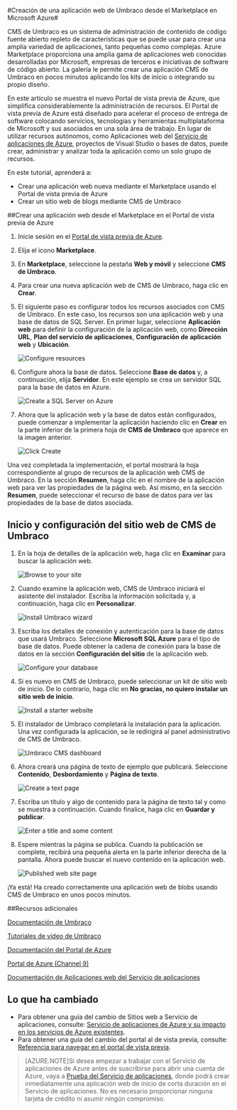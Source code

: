 <properties 
	pageTitle="Creación de una aplicación web de Umbraco desde el Marketplace en Microsoft Azure" 
	description="Cree un sistema de administración de contenido de Umbraco e impleméntelo en Aplicaciones web del Servicio de aplicaciones de Azure." 
	tags="azure-portal"
	services="app-service\web" 
	documentationCenter="" 
	authors="tfitzmac" 
	manager="wpickett" 
	editor="mollybos"/>

<tags 
	ms.service="app-service-web" 
	ms.workload="web" 
	ms.tgt_pltfrm="ibiza" 
	ms.devlang="na" 
	ms.topic="article" 
	ms.date="08/03/2015" 
	ms.author="tomfitz"/>

#Creación de una aplicación web de Umbraco desde el Marketplace en Microsoft Azure#

CMS de Umbraco es un sistema de administración de contenido de código fuente abierto repleto de características que se puede usar para crear una amplia variedad de aplicaciones, tanto pequeñas como complejas. Azure Marketplace proporciona una amplia gama de aplicaciones web conocidas desarrolladas por Microsoft, empresas de terceros e iniciativas de software de código abierto. La galería le permite crear una aplicación CMS de Umbraco en pocos minutos aplicando los kits de inicio o integrando su propio diseño.

En este artículo se muestra el nuevo Portal de vista previa de Azure, que simplifica considerablemente la administración de recursos. El Portal de vista previa de Azure está diseñado para acelerar el proceso de entrega de software colocando servicios, tecnologías y herramientas multiplataforma de Microsoft y sus asociados en una sola área de trabajo. En lugar de utilizar recursos autónomos, como Aplicaciones web del [Servicio de aplicaciones de Azure](http://go.microsoft.com/fwlink/?LinkId=529714), proyectos de Visual Studio o bases de datos, puede crear, administrar y analizar toda la aplicación como un solo grupo de recursos.

En este tutorial, aprenderá a:

- Crear una aplicación web nueva mediante el Marketplace usando el Portal de vista previa de Azure
- Crear un sitio web de blogs mediante CMS de Umbraco 

##Crear una aplicación web desde el Marketplace en el Portal de vista previa de Azure

1. Inicie sesión en el [Portal de vista previa de Azure](https://portal.azure.com/).

2. Elija el icono **Marketplace**.
	
3. En **Marketplace**, seleccione la pestaña **Web y móvil** y seleccione **CMS de Umbraco**.
	
4. Para crear una nueva aplicación web de CMS de Umbraco, haga clic en **Crear**.
	
5. El siguiente paso es configurar todos los recursos asociados con CMS de Umbraco. En este caso, los recursos son una aplicación web y una base de datos de SQL Server. En primer lugar, seleccione **Aplicación web** para definir la configuración de la aplicación web, como **Dirección URL**, **Plan del servicio de aplicaciones**, **Configuración de aplicación web** y **Ubicación**.
	
	![Configure resources][04AppSettings]
	
6. Configure ahora la base de datos. Seleccione **Base de datos** y, a continuación, elija **Servidor**. En este ejemplo se crea un servidor SQL para la base de datos en Azure.
	
	![Create a SQL Server on Azure][05NewServer]
	
7. Ahora que la aplicación web y la base de datos están configurados, puede comenzar a implementar la aplicación haciendo clic en **Crear** en la parte inferior de la primera hoja de **CMS de Umbraco** que aparece en la imagen anterior.
	
	![Click Create][06UmbracoCMSGroup]
	
Una vez completada la implementación, el portal mostrará la hoja correspondiente al grupo de recursos de la aplicación web CMS de Umbraco. En la sección **Resumen**, haga clic en el nombre de la aplicación web para ver las propiedades de la página web. Así mismo, en la sección **Resumen**, puede seleccionar el recurso de base de datos para ver las propiedades de la base de datos asociada.

## Inicio y configuración del sitio web de CMS de Umbraco ##

1. En la hoja de detalles de la aplicación web, haga clic en **Examinar** para buscar la aplicación web.
	
	![Browse to your site][08UmbracoCMSGroupRunning]
	
2. Cuando examine la aplicación web, CMS de Umbraco iniciará el asistente del instalador. Escriba la información solicitada y, a continuación, haga clic en **Personalizar**.
	
	![Install Umbraco wizard][09InstallUmbraco7]
	
3. Escriba los detalles de conexión y autenticación para la base de datos que usará Umbraco. Seleccione **Microsoft SQL Azure** para el tipo de base de datos. Puede obtener la cadena de conexión para la base de datos en la sección **Configuración del sitio** de la aplicación web.
	
	![Configure your database][10ConfigureYourDatabase]
	
4. Si es nuevo en CMS de Umbraco, puede seleccionar un kit de sitio web de inicio. De lo contrario, haga clic en **No gracias, no quiero instalar un sitio web de inicio**.
	
	![Install a starter website][11InstallAStarterWebsite]
	
5. El instalador de Umbraco completará la instalación para la aplicación. Una vez configurada la aplicación, se le redirigirá al panel administrativo de CMS de Umbraco.
	
	![Umbraco CMS dashboard][14FriendlyCMS]
	
6. Ahora creará una página de texto de ejemplo que publicará. Seleccione **Contenido**, **Desbordamiento** y **Página de texto**.
	
	![Create a text page][15CreateItemUnderOverflow]
	
7. Escriba un título y algo de contenido para la página de texto tal y como se muestra a continuación. Cuando finalice, haga clic en **Guardar y publicar**.
	
	![Enter a title and some content][16EnterAName]
	
8. Espere mientras la página se publica. Cuando la publicación se complete, recibirá una pequeña alerta en la parte inferior derecha de la pantalla. Ahora puede buscar el nuevo contenido en la aplicación web.
	
	![Published web site page][17MyPage]
	

¡Ya está! Ha creado correctamente una aplicación web de blobs usando CMS de Umbraco en unos pocos minutos.

##Recursos adicionales

[Documentación de Umbraco](http://our.umbraco.org/documentation)

[Tutoriales de vídeo de Umbraco](https://umbraco.com/help-and-support/video-tutorials.aspx)

[Documentación del Portal de Azure](../preview-portal.md)

[Portal de Azure (Channel 9)](http://channel9.msdn.com/Blogs/Windows-Azure/Azure-Preview-portal)

[Documentación de Aplicaciones web del Servicio de aplicaciones](/documentation/services/websites/)

## Lo que ha cambiado
* Para obtener una guía del cambio de Sitios web a Servicio de aplicaciones, consulte: [Servicio de aplicaciones de Azure y su impacto en los servicios de Azure existentes](http://go.microsoft.com/fwlink/?LinkId=529714).
* Para obtener una guía del cambio del portal al de vista previa, consulte: [Referencia para navegar en el portal de vista previa](http://go.microsoft.com/fwlink/?LinkId=529715).

>[AZURE.NOTE]Si desea empezar a trabajar con el Servicio de aplicaciones de Azure antes de suscribirse para abrir una cuenta de Azure, vaya a [Prueba del Servicio de aplicaciones](http://go.microsoft.com/fwlink/?LinkId=523751), donde podrá crear inmediatamente una aplicación web de inicio de corta duración en el Servicio de aplicaciones. No es necesario proporcionar ninguna tarjeta de crédito ni asumir ningún compromiso.


<!-- IMAGES -->
[01Startboard]: ./media/web-sites-gallery-umbraco/01Startboard.PNG
[02WebGallery]: ./media/web-sites-gallery-umbraco/02WebGallery.PNG
[03UmbracoCMS]: ./media/web-sites-gallery-umbraco/03UmbracoCMS.PNG
[04AppSettings]: ./media/web-sites-gallery-umbraco/04AppSettings.PNG
[05NewServer]: ./media/web-sites-gallery-umbraco/05NewServer.PNG
[06UmbracoCMSGroup]: ./media/web-sites-gallery-umbraco/06UmbracoCMSGroup.PNG
[07UmbracoCMSGroupBlade]: ./media/web-sites-gallery-umbraco/07UmbracoCMSGroupBlade.PNG
[08UmbracoCMSGroupRunning]: ./media/web-sites-gallery-umbraco/08UmbracoCMSGroupRunning.PNG
[09InstallUmbraco7]: ./media/web-sites-gallery-umbraco/09InstallUmbraco7.png
[10ConfigureYourDatabase]: ./media/web-sites-gallery-umbraco/10ConfigureYourDatabase.png
[11InstallAStarterWebsite]: ./media/web-sites-gallery-umbraco/11InstallAStarterWebsite.png
[12ConfigureYourDatabase]: ./media/web-sites-gallery-umbraco/12ConfigureYourDatabase.png
[14FriendlyCMS]: ./media/web-sites-gallery-umbraco/14FriendlyCMS.PNG
[15CreateItemUnderOverflow]: ./media/web-sites-gallery-umbraco/15CreateItemUnderOverflow.PNG
[16EnterAName]: ./media/web-sites-gallery-umbraco/16EnterAName.PNG
[17MyPage]: ./media/web-sites-gallery-umbraco/17MyPage.PNG
 

<!---HONumber=August15_HO6-->